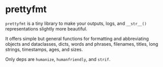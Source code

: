 # prettyfmt

`prettyfmt` is a tiny library to make your outputs, logs, and
`__str__()` representations slightly more beautiful.

It offers simple but general functions for formatting and abbreviating
objects and dataclasses, dicts, words and phrases, filenames, titles, long
strings, timestamps, ages, and sizes.

Only deps are `humanize`, `humanfriendly`, and `strif`.
